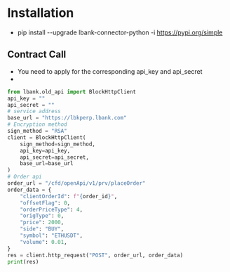 # Installation
* pip install --upgrade lbank-connector-python -i https://pypi.org/simple
## Contract Call
* You need to apply for the corresponding api_key and api_secret
* 
```python
from lbank.old_api import BlockHttpClient
api_key = ""
api_secret = ""
# service address
base_url = "https://lbkperp.lbank.com"
# Encryption method
sign_method = "RSA"
client = BlockHttpClient(
    sign_method=sign_method,
    api_key=api_key,
    api_secret=api_secret,
    base_url=base_url
)
# Order api
order_url = "/cfd/openApi/v1/prv/placeOrder"
order_data = {
    "clientOrderId": f"{order_id}",
    "offsetFlag": 0,
    "orderPriceType": 4,
    "origType": 0,
    "price": 2000,
    "side": "BUY",
    "symbol": "ETHUSDT",
    "volume": 0.01,
}
res = client.http_request("POST", order_url, order_data)
print(res)
```